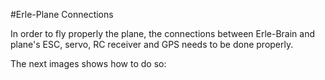 #Erle-Plane Connections

In order to fly properly the plane, the connections between Erle-Brain and plane's ESC, servo, RC receiver and GPS needs to be done properly.

The next images shows how to do so:

